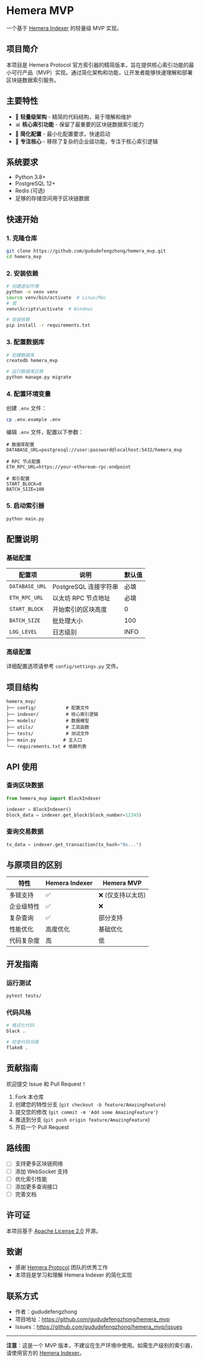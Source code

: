 # Hemera MVP

一个基于 [Hemera Indexer](https://github.com/HemeraProtocol/hemera-indexer) 的轻量级 MVP 实现。

## 项目简介

本项目是 Hemera Protocol 官方索引器的精简版本，旨在提供核心索引功能的最小可行产品（MVP）实现。通过简化架构和功能，让开发者能够快速理解和部署区块链数据索引服务。

## 主要特性

- 🚀 **轻量级架构** - 精简的代码结构，易于理解和维护
- 📊 **核心索引功能** - 保留了最重要的区块链数据索引能力
- 🔧 **简化配置** - 最小化配置要求，快速启动
- 🎯 **专注核心** - 移除了复杂的企业级功能，专注于核心索引逻辑

## 系统要求

- Python 3.8+
- PostgreSQL 12+
- Redis (可选)
- 足够的存储空间用于区块链数据

## 快速开始

### 1. 克隆仓库

```bash
git clone https://github.com/gududefengzhong/hemera_mvp.git
cd hemera_mvp
```

### 2. 安装依赖

```bash
# 创建虚拟环境
python -m venv venv
source venv/bin/activate  # Linux/Mac
# 或
venv\Scripts\activate  # Windows

# 安装依赖
pip install -r requirements.txt
```

### 3. 配置数据库

```bash
# 创建数据库
createdb hemera_mvp

# 运行数据库迁移
python manage.py migrate
```

### 4. 配置环境变量

创建 `.env` 文件：

```bash
cp .env.example .env
```

编辑 `.env` 文件，配置以下参数：

```env
# 数据库配置
DATABASE_URL=postgresql://user:password@localhost:5432/hemera_mvp

# RPC 节点配置
ETH_RPC_URL=https://your-ethereum-rpc-endpoint

# 索引配置
START_BLOCK=0
BATCH_SIZE=100
```

### 5. 启动索引器

```bash
python main.py
```

## 配置说明

### 基础配置

| 配置项 | 说明 | 默认值 |
|--------|------|--------|
| `DATABASE_URL` | PostgreSQL 连接字符串 | 必填 |
| `ETH_RPC_URL` | 以太坊 RPC 节点地址 | 必填 |
| `START_BLOCK` | 开始索引的区块高度 | 0 |
| `BATCH_SIZE` | 批处理大小 | 100 |
| `LOG_LEVEL` | 日志级别 | INFO |

### 高级配置

详细配置选项请参考 `config/settings.py` 文件。

## 项目结构

```
hemera_mvp/
├── config/           # 配置文件
├── indexer/          # 核心索引逻辑
├── models/           # 数据模型
├── utils/            # 工具函数
├── tests/            # 测试文件
├── main.py          # 主入口
└── requirements.txt # 依赖列表
```

## API 使用

### 查询区块数据

```python
from hemera_mvp import BlockIndexer

indexer = BlockIndexer()
block_data = indexer.get_block(block_number=12345)
```

### 查询交易数据

```python
tx_data = indexer.get_transaction(tx_hash="0x...")
```

## 与原项目的区别

| 特性 | Hemera Indexer | Hemera MVP |
|------|----------------|------------|
| 多链支持 | ✅ | ❌ (仅支持以太坊) |
| 企业级特性 | ✅ | ❌ |
| 复杂查询 | ✅ | 部分支持 |
| 性能优化 | 高度优化 | 基础优化 |
| 代码复杂度 | 高 | 低 |

## 开发指南

### 运行测试

```bash
pytest tests/
```

### 代码风格

```bash
# 格式化代码
black .

# 检查代码风格
flake8 .
```

## 贡献指南

欢迎提交 Issue 和 Pull Request！

1. Fork 本仓库
2. 创建您的特性分支 (`git checkout -b feature/AmazingFeature`)
3. 提交您的修改 (`git commit -m 'Add some AmazingFeature'`)
4. 推送到分支 (`git push origin feature/AmazingFeature`)
5. 开启一个 Pull Request

## 路线图

- [ ] 支持更多区块链网络
- [ ] 添加 WebSocket 支持
- [ ] 优化索引性能
- [ ] 添加更多查询接口
- [ ] 完善文档

## 许可证

本项目基于 [Apache License 2.0](LICENSE) 开源。

## 致谢

- 感谢 [Hemera Protocol](https://github.com/HemeraProtocol) 团队的优秀工作
- 本项目是学习和理解 Hemera Indexer 的简化实现

## 联系方式

- 作者：gududefengzhong
- 项目地址：https://github.com/gududefengzhong/hemera_mvp
- Issues：https://github.com/gududefengzhong/hemera_mvp/issues

---

**注意**：这是一个 MVP 版本，不建议在生产环境中使用。如需生产级别的索引器，请使用官方的 [Hemera Indexer](https://github.com/HemeraProtocol/hemera-indexer)。
